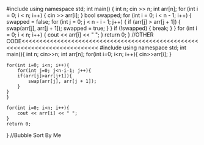 #include <iostream>
using namespace std;
int main() {
    int n;
    cin >> n;
    int arr[n];
    for (int i = 0; i < n; i++) {
        cin >> arr[i];
    }
    bool swapped;
    for (int i = 0; i < n - 1; i++) {
        swapped = false;
        for (int j = 0; j < n - i - 1; j++) {
            if (arr[j] > arr[j + 1]) {
                swap(arr[j], arr[j + 1]);
                swapped = true;
            }
        }
        if (!swapped) {
            break;
        }
    }
    for (int i = 0; i < n; i++) {
        cout << arr[i] << " ";
    }
    return 0;
}
//OTHER CODE<<<<<<<<<<<<<<<<<<<<<<<<<<<<<<<<<<<<<<<<<<<<<<<<<<<<<<<<<<<<<<<<<<<<<<<<<<<<
#include<iostream>
using namespace std;
int main(){
    int n;
    cin>>n;
    int arr[n];
    for(int i=0; i<n; i++){
        cin>>arr[i];
    }

    for(int i=0; i<n; i++){
        for(int j=0; j<n-i-1; j++){
        if(arr[j]>arr[j+1]){
            swap(arr[j], arr[j + 1]);
        }
    }
    }

    for(int i=0; i<n; i++){
        cout << arr[i] << " ";
    }
    return 0;
}
//Bubble Sort By Me






